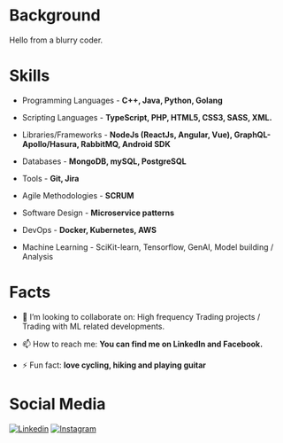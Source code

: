 # Background  #

Hello from a blurry coder. 
# Skills #

- Programming Languages - **C++, Java, Python, Golang**

- Scripting Languages - **TypeScript, PHP, HTML5, CSS3, SASS, XML.**

- Libraries/Frameworks - **NodeJs (ReactJs, Angular, Vue), GraphQL-Apollo/Hasura, RabbitMQ, Android SDK**

- Databases - **MongoDB, mySQL, PostgreSQL** 

- Tools - **Git, Jira** 

- Agile Methodologies - **SCRUM**

- Software Design - **Microservice patterns**

- DevOps - **Docker, Kubernetes, AWS**

- Machine Learning - SciKit-learn, Tensorflow, GenAI, Model building / Analysis


# Facts #
- 👯 I’m looking to collaborate on: High frequency Trading projects / Trading with ML related developments.

- 📫 How to reach me: **You can find me on LinkedIn and Facebook.**
- ⚡ Fun fact: **love cycling, hiking and playing guitar**

# Social Media #

[![Linkedin](https://img.shields.io/badge/-LinkedIn-blue?style=flat&logo=Linkedin&logoColor=white)](https://www.linkedin.com/in/meshudebnath/)
[![Instagram](https://img.shields.io/badge/-Instagram-c13584?style=flat&labelColor=c13584&logo=instagram&logoColor=white)](https://www.instagram.com/notmeshu/)
